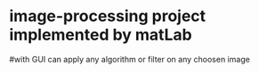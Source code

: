 # image-processing project implemented by matLab

#with GUI can apply any algorithm or filter on any choosen image
